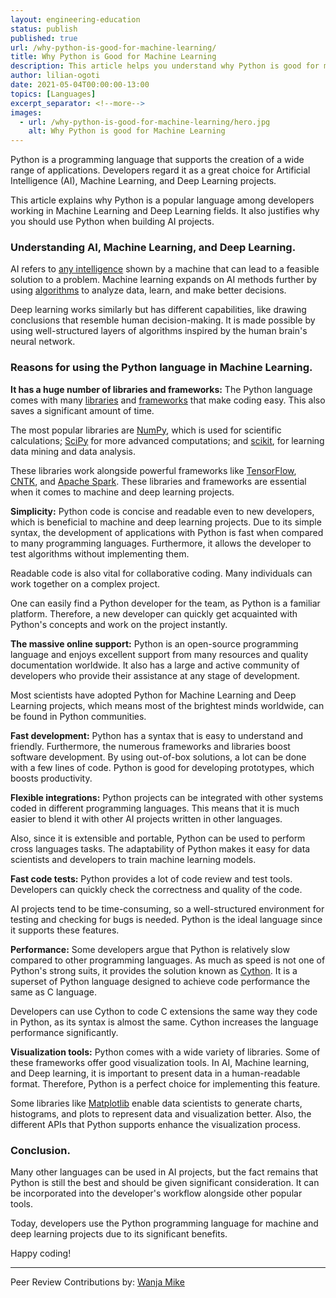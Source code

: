 ```yaml
---
layout: engineering-education
status: publish
published: true
url: /why-python-is-good-for-machine-learning/
title: Why Python is Good for Machine Learning
description: This article helps you understand why Python is good for machine learning. This field is becoming increasingly important in the modern world.
author: lilian-ogoti
date: 2021-05-04T00:00:00-13:00
topics: [Languages]
excerpt_separator: <!--more-->
images:
  - url: /why-python-is-good-for-machine-learning/hero.jpg
    alt: Why Python is good for Machine Learning
---
```

Python is a programming language that supports the creation of a wide range of applications. Developers regard it as a great choice for Artificial Intelligence (AI), Machine Learning, and Deep Learning projects.
<!--more-->
This article explains why Python is a popular language among developers working in Machine Learning and Deep Learning fields. It also justifies why you should use Python when building AI projects.

### Understanding AI, Machine Learning, and Deep Learning.
AI refers to [any intelligence](engineering-education/differences-between-artificial-intelligence-machine-learning-and-deep-learning/) shown by a machine that can lead to a feasible solution to a problem. Machine learning expands on AI methods further by using [algorithms](https://www.thinkautomation.com/eli5/what-is-an-algorithm-an-in-a-nutshell-explanation/) to analyze data, learn, and make better decisions.

Deep learning works similarly but has different capabilities, like drawing conclusions that resemble human decision-making. It is made possible by using well-structured layers of algorithms inspired by the human brain's neural network.

### Reasons for using the Python language in Machine Learning.
**It has a huge number of libraries and frameworks:** The Python language comes with many [libraries](https://data-flair.training/blogs/python-libraries/) and [frameworks](https://www.fullstackpython.com/web-frameworks.html) that make coding easy. This also saves a significant amount of time.

The most popular libraries are [NumPy](https://pypi.org/project/numpy/), which is used for scientific calculations; [SciPy](https://pypi.org/project/scipy/) for more advanced computations; and [scikit](https://scikit-learn.org/stable/), for learning data mining and data analysis. 

These libraries work alongside powerful frameworks like [TensorFlow](https://www.tensorflow.org/learn), [CNTK](https://cntk.azurewebsites.net/pythondocs/), and [Apache Spark](https://spark.apache.org/). These libraries and frameworks are essential when it comes to machine and deep learning projects.

**Simplicity:** Python code is concise and readable even to new developers, which is beneficial to machine and deep learning projects. Due to its simple syntax, the development of applications with Python is fast when compared to many programming languages. Furthermore, it allows the developer to test algorithms without implementing them.

Readable code is also vital for collaborative coding. Many individuals can work together on a complex project.

One can easily find a Python developer for the team, as Python is a familiar platform. Therefore, a new developer can quickly get acquainted with Python's concepts and work on the project instantly.

**The massive online support:** Python is an open-source programming language and enjoys excellent support from many resources and quality documentation worldwide. It also has a large and active community of developers who provide their assistance at any stage of development.

Most scientists have adopted Python for Machine Learning and Deep Learning projects, which means most of the brightest minds worldwide, can be found in Python communities.

**Fast development:** Python has a syntax that is easy to understand and friendly. Furthermore, the numerous frameworks and libraries boost software development. By using out-of-box solutions, a lot can be done with a few lines of code. Python is good for developing prototypes, which boosts productivity.

**Flexible integrations:** Python projects can be integrated with other systems coded in different programming languages. This means that it is much easier to blend it with other AI projects written in other languages. 

Also, since it is extensible and portable, Python can be used to perform cross languages tasks. The adaptability of Python makes it easy for data scientists and developers to train machine learning models.

**Fast code tests:** Python provides a lot of code review and test tools. Developers can quickly check the correctness and quality of the code. 

AI projects tend to be time-consuming, so a well-structured environment for testing and checking for bugs is needed. Python is the ideal language since it supports these features.

**Performance:** Some developers argue that Python is relatively slow compared to other programming languages. As much as speed is not one of Python's strong suits, it provides the solution known as [Cython](https://cython.org/). It is a superset of Python language designed to achieve code performance the same as C language. 

Developers can use Cython to code C extensions the same way they code in Python, as its syntax is almost the same. Cython increases the language performance significantly.

**Visualization tools:** Python comes with a wide variety of libraries. Some of these frameworks offer good visualization tools. In AI, Machine learning, and Deep learning, it is important to present data in a human-readable format. Therefore, Python is a perfect choice for implementing this feature.

Some libraries like [Matplotlib](https://matplotlib.org/) enable data scientists to generate charts, histograms, and plots to represent data and visualization better. Also, the different APIs that Python supports enhance the visualization process.

### Conclusion.
Many other languages can be used in AI projects, but the fact remains that Python is still the best and should be given significant consideration. It can be incorporated into the developer's workflow alongside other popular tools.

Today, developers use the Python programming language for machine and deep learning projects due to its significant benefits.

Happy coding!

---
Peer Review Contributions by: [Wanja Mike](/authors/michael-barasa/)